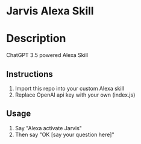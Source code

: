# Jarvis Alexa Skill

# Description
ChatGPT 3.5 powered Alexa Skill

## Instructions
1. Import this repo into your custom Alexa skill
2. Replace OpenAI api key with your own (index.js)

## Usage
1. Say "Alexa activate Jarvis"
2. Then say "OK [say your question here]"

